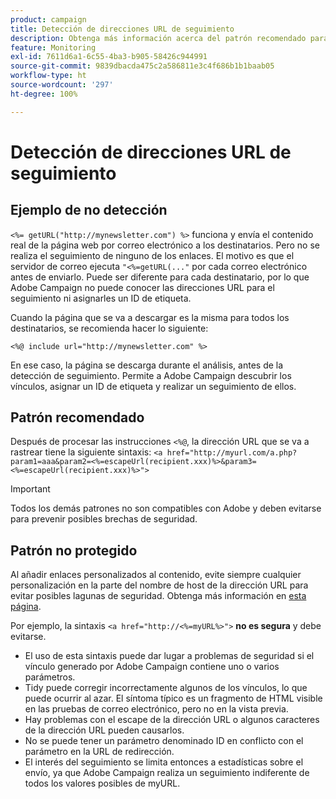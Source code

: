 ```yaml
---
product: campaign
title: Detección de direcciones URL de seguimiento
description: Obtenga más información acerca del patrón recomendado para rastrear direcciones URL
feature: Monitoring
exl-id: 7611d6a1-6c55-4ba3-b905-58426c944991
source-git-commit: 9839dbacda475c2a586811e3c4f686b1b1baab05
workflow-type: ht
source-wordcount: '297'
ht-degree: 100%

---
```


# Detección de direcciones URL de seguimiento

## Ejemplo de no detección

`<%= getURL("http://mynewsletter.com") %>` funciona y envía el contenido real de la página web por correo electrónico a los destinatarios. Pero no se realiza el seguimiento de ninguno de los enlaces. El motivo es que el servidor de correo ejecuta `"<%=getURL(..."` por cada correo electrónico antes de enviarlo. Puede ser diferente para cada destinatario, por lo que Adobe Campaign no puede conocer las direcciones URL para el seguimiento ni asignarles un ID de etiqueta.

Cuando la página que se va a descargar es la misma para todos los destinatarios, se recomienda hacer lo siguiente:

`<%@ include url="http://mynewsletter.com" %>`

En ese caso, la página se descarga durante el análisis, antes de la detección de seguimiento. Permite a Adobe Campaign descubrir los vínculos, asignar un ID de etiqueta y realizar un seguimiento de ellos.

## Patrón recomendado

Después de procesar las instrucciones `<%@`, la dirección URL que se va a rastrear tiene la siguiente sintaxis: `<a href="http://myurl.com/a.php?param1=aaa&param2=<%=escapeUrl(recipient.xxx)%>&param3=<%=escapeUrl(recipient.xxx)%>">`

>[!IMPORTANT]
>
>Todos los demás patrones no son compatibles con Adobe y deben evitarse para prevenir posibles brechas de seguridad.

## Patrón no protegido

Al añadir enlaces personalizados al contenido, evite siempre cualquier personalización en la parte del nombre de host de la dirección URL para evitar posibles lagunas de seguridad. Obtenga más información en [esta página](../../installation/using/privacy.md#url-personalization).

Por ejemplo, la sintaxis `<a href="http://<%=myURL%>">` **no es segura** y debe evitarse.

* El uso de esta sintaxis puede dar lugar a problemas de seguridad si el vínculo generado por Adobe Campaign contiene uno o varios parámetros.
* Tidy puede corregir incorrectamente algunos de los vínculos, lo que puede ocurrir al azar. El síntoma típico es un fragmento de HTML visible en las pruebas de correo electrónico, pero no en la vista previa.
* Hay problemas con el escape de la dirección URL o algunos caracteres de la dirección URL pueden causarlos.
* No se puede tener un parámetro denominado ID en conflicto con el parámetro en la URL de redirección.
* El interés del seguimiento se limita entonces a estadísticas sobre el envío, ya que Adobe Campaign realiza un seguimiento indiferente de todos los valores posibles de myURL.
